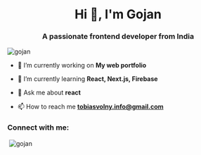<h1 align="center">Hi 👋, I'm Gojan</h1>
<h3 align="center">A passionate frontend developer from India</h3>

<p align="left"> <img src="https://komarev.com/ghpvc/?username=gojan&label=Profile%20views&color=0e75b6&style=flat" alt="gojan" /> </p>

- 🔭 I’m currently working on **My web portfolio**

- 🌱 I’m currently learning **React, Next.js, Firebase**

- 💬 Ask me about **react**

- 📫 How to reach me **tobiasvolny.info@gmail.com**

<h3 align="left">Connect with me:</h3>
<p align="left">
</p>

<p>&nbsp;<img align="center" src="https://github-readme-stats.vercel.app/api?username=gojan&show_icons=true&locale=en" alt="gojan" /></p>
